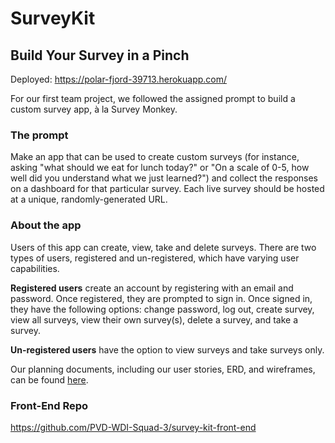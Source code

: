 # SurveyKit

## Build Your Survey in a Pinch


Deployed: https://polar-fjord-39713.herokuapp.com/


For our first team project, we followed the assigned prompt to build a custom survey app, à la Survey Monkey.


### The prompt

Make an app that can be used to create custom surveys (for instance, asking "what should we eat for lunch today?" or "On a scale of 0-5, how well did you understand what we just learned?") and collect the responses on a dashboard for that particular survey. Each live survey should be hosted at a unique, randomly-generated URL.

### About the app

Users of this app can create, view, take and delete surveys.  There are two types of users, registered and un-registered, which have varying user capabilities.

**Registered users** create an account by registering with an email and password. Once registered, they are prompted to sign in.  Once signed in, they have the following options: change password, log out, create survey, view all surveys, view their own survey(s), delete a survey, and take a survey.

**Un-registered users** have the option to view surveys and take surveys only.

Our planning documents, including our user stories, ERD, and wireframes,
can be found [here](https://docs.google.com/document/d/1JZLS4SFVwl-2guNw10I9j4O9nWy22VpnurYFZH-N2y0/view#heading=h.7jvizmirubyl).

### Front-End Repo
https://github.com/PVD-WDI-Squad-3/survey-kit-front-end
